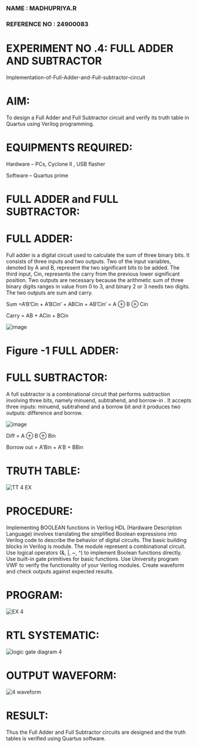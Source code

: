 ### NAME : MADHUPRIYA.R
### REFERENCE NO : 24900083
# EXPERIMENT NO .4: FULL ADDER AND SUBTRACTOR

Implementation-of-Full-Adder-and-Full-subtractor-circuit

# AIM:

To design a Full Adder and Full Subtractor circuit and verify its truth table in Quartus using Verilog programming.

# EQUIPMENTS REQUIRED:

Hardware – PCs, Cyclone II , USB flasher

Software – Quartus prime

# FULL ADDER and FULL SUBTRACTOR:

# FULL ADDER:

Full adder is a digital circuit used to calculate the sum of three binary bits. It consists of three inputs and two outputs. Two of the input variables, denoted by A and B, represent the two significant bits to be added. The third input, Cin, represents the carry from the previous lower significant position. Two outputs are necessary because the arithmetic sum of three binary digits ranges in value from 0 to 3, and binary 2 or 3 needs two digits. The two outputs are sum and carry.

Sum =A’B’Cin + A’BCin’ + ABCin + AB’Cin’ = A ⊕ B ⊕ Cin 

Carry = AB + ACin + BCin

![image](https://github.com/naavaneetha/FULL_ADDER_SUBTRACTOR/assets/154305477/0f30ba51-5ffb-4198-845f-18e054f675e7)

# Figure -1 FULL ADDER:

# FULL SUBTRACTOR:

A full subtractor is a combinational circuit that performs subtraction involving three bits, namely minuend, subtrahend, and borrow-in . It accepts three inputs: minuend, subtrahend and a borrow bit and it produces two outputs: difference and borrow.

![image](https://github.com/naavaneetha/FULL_ADDER_SUBTRACTOR/assets/154305477/02b24f51-ab51-4304-9ad6-7b81ffc1ead5)

Diff = A ⊕ B ⊕ Bin 

Borrow out = A'Bin + A'B + BBin

# TRUTH TABLE:


![TT 4 EX](https://github.com/user-attachments/assets/8e03d675-961d-48e9-9488-a7311e751748)

# PROCEDURE:

Implementing BOOLEAN functions in Verilog HDL (Hardware Description Language) involves translating the simplified Boolean expressions into Verilog code to describe the behavior of digital circuits. The basic building blocks in Verilog is module. The module represent a combinational circuit. Use logical operators (&, |, ~, ^) to implement Boolean functions directly. Use built-in gate primitives for basic functions. Use University program VWF to verify the functionality of your Verilog modules. Create waveform and check outputs against expected results.

# PROGRAM:


![EX 4](https://github.com/user-attachments/assets/9e7f0243-43d9-452c-824b-62963166b008)

# RTL SYSTEMATIC:

![logic gate diagram 4](https://github.com/user-attachments/assets/fb36aa01-0bc2-4188-a894-81d7d2d40b70)


# OUTPUT WAVEFORM:

![4 waveform](https://github.com/user-attachments/assets/49cd36eb-1428-43f9-b6d0-8f5579d7c1ed)

# RESULT:

Thus the Full Adder and Full Subtractor circuits are designed and the truth tables is verified using Quartus software.



